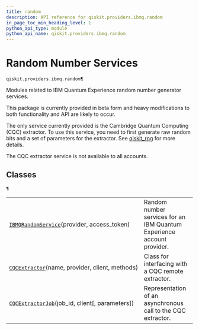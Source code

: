```yaml
---
title: random
description: API reference for qiskit.providers.ibmq.random
in_page_toc_min_heading_level: 1
python_api_type: module
python_api_name: qiskit.providers.ibmq.random
---
```


<span id="module-qiskit.providers.ibmq.random" />

<span id="qiskit-providers-ibmq-random" />

<span id="random-number-services-qiskit-providers-ibmq-random" />

# Random Number Services

<span id="module-qiskit.providers.ibmq.random" />

`qiskit.providers.ibmq.random¶`

Modules related to IBM Quantum Experience random number generator services.

<Admonition title="Caution" type="note">
  This package is currently provided in beta form and heavy modifications to both functionality and API are likely to occur.
</Admonition>

The only service currently provided is the Cambridge Quantum Computing (CQC) extractor. To use this service, you need to first generate raw random bits and a set of parameters for the extractor. See [qiskit\_rng](https://github.com/qiskit-community/qiskit_rng) for more details.

<Admonition title="Note" type="note">
  The CQC extractor service is not available to all accounts.
</Admonition>

## Classes

<span id="module-qiskit.providers.ibmq.random" />

`¶`

|                                                                                                                                                                                                |                                                                        |
| ---------------------------------------------------------------------------------------------------------------------------------------------------------------------------------------------- | ---------------------------------------------------------------------- |
| [`IBMQRandomService`](qiskit.providers.ibmq.random.IBMQRandomService#qiskit.providers.ibmq.random.IBMQRandomService "qiskit.providers.ibmq.random.IBMQRandomService")(provider, access\_token) | Random number services for an IBM Quantum Experience account provider. |
| [`CQCExtractor`](qiskit.providers.ibmq.random.CQCExtractor#qiskit.providers.ibmq.random.CQCExtractor "qiskit.providers.ibmq.random.CQCExtractor")(name, provider, client, methods)             | Class for interfacing with a CQC remote extractor.                     |
| [`CQCExtractorJob`](qiskit.providers.ibmq.random.CQCExtractorJob#qiskit.providers.ibmq.random.CQCExtractorJob "qiskit.providers.ibmq.random.CQCExtractorJob")(job\_id, client\[, parameters])  | Representation of an asynchronous call to the CQC extractor.           |

